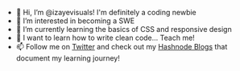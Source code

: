 - 👋 Hi, I’m @izayevisuals! I'm definitely a coding newbie
- 👀 I’m interested in becoming a SWE
- 🌱 I’m currently learning the basics of CSS and responsive design
- 💞 I want to learn how to write clean code... Teach me!
- 📫 Follow me on <a href="https://twitter.com/izaye_visuals">Twitter</a> and check out my <a href="https://hashnode.com/@IZAYE">Hashnode Blogs</a> that document my learning journey!

<!---
izayevisuals/izayevisuals is a ✨ special ✨ repository because its `README.md` (this file) appears on your GitHub profile.
You can click the Preview link to take a look at your changes.
--->
